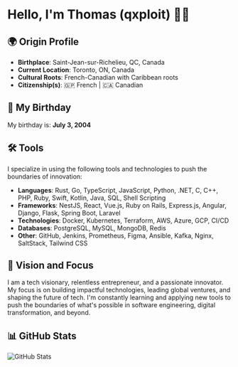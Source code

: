 # Hello, I'm Thomas (qxploit) 👋🏼

## 🌍 Origin Profile
- **Birthplace**: Saint-Jean-sur-Richelieu, QC, Canada
- **Current Location**: Toronto, ON, Canada
- **Cultural Roots**: French-Canadian with Caribbean roots
- **Citizenship(s)**: 🇬🇵 French | 🇨🇦 Canadian

## 🎂 My Birthday
My birthday is: **July 3, 2004**

## 🛠️ Tools
I specialize in using the following tools and technologies to push the boundaries of innovation:
- **Languages**: Rust, Go, TypeScript, JavaScript, Python, .NET, C, C++, PHP, Ruby, Swift, Kotlin, Java, SQL, Shell Scripting
- **Frameworks**: NestJS, React, Vue.js, Ruby on Rails, Express.js, Angular, Django, Flask, Spring Boot, Laravel
- **Technologies**: Docker, Kubernetes, Terraform, AWS, Azure, GCP, CI/CD
- **Databases**: PostgreSQL, MySQL, MongoDB, Redis
- **Other**: GitHub, Jenkins, Prometheus, Figma, Ansible, Kafka, Nginx, SaltStack, Tailwind CSS

## 🚀 Vision and Focus
I am a tech visionary, relentless entrepreneur, and a passionate innovator. My focus is on building impactful technologies, leading global ventures, and shaping the future of tech. I'm constantly learning and applying new tools to push the boundaries of what's possible in software engineering, digital transformation, and beyond.

## 📊 GitHub Stats
![GitHub Stats](https://github-readme-stats.vercel.app/api?username=qxploit&show_icons=true&hide_title=true&count_private=true&hide=prs&theme=radical)
